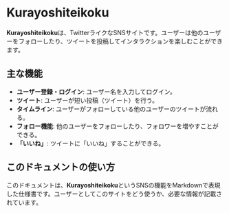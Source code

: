 # Kurayoshiteikoku

**Kurayoshiteikoku**は、TwitterライクなSNSサイトです。ユーザーは他のユーザーをフォローしたり、ツイートを投稿してインタラクションを楽しむことができます。

## 主な機能

- **ユーザー登録・ログイン**: ユーザー名を入力してログイン。
- **ツイート**: ユーザーが短い投稿（ツイート）を行う。
- **タイムライン**: ユーザーがフォローしている他のユーザーのツイートが流れる。
- **フォロー機能**: 他のユーザーをフォローしたり、フォロワーを増やすことができる。
- **「いいね」**: ツイートに「いいね」することができる。

## このドキュメントの使い方

このドキュメントは、**Kurayoshiteikoku**というSNSの機能をMarkdownで表現した仕様書です。ユーザーとしてこのサイトをどう使うか、必要な情報が記載されています。

